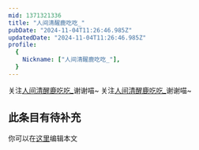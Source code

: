 ```yaml
---
mid: 1371321336
title: "人间清醒鹿吃吃_"
pubDate: "2024-11-04T11:26:46.985Z"
updatedDate: "2024-11-04T11:26:46.985Z"
profile:
  {
    Nickname: ["人间清醒鹿吃吃_"],
  }
---
```


关注[人间清醒鹿吃吃_](https://space.bilibili.com/1371321336)谢谢喵~ 关注[人间清醒鹿吃吃_](https://space.bilibili.com/1371321336)谢谢喵~

## 此条目有待补充
你可以在[这里](https://github.com/Yuhanawa/VTuber.ICU-Content/edit/master/v/人间清醒鹿吃吃_/index.md)编辑本文
